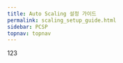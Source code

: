 ```yaml
---
title: Auto Scaling 설정 가이드
permalink: scaling_setup_guide.html
sidebar: PCSP
topnav: topnav
---
```


123